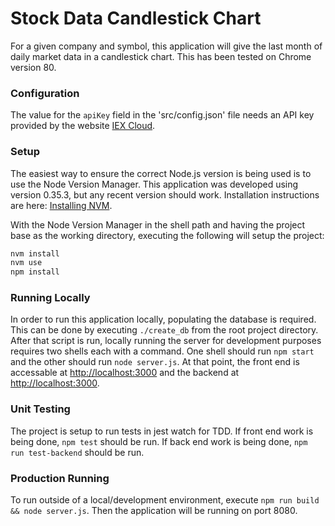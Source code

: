 # Stock Data Candlestick Chart

For a given company and symbol, this application will give the last month of daily market data in a candlestick chart.  This has been tested on Chrome version 80.

### Configuration

The value for the `apiKey` field in the 'src/config.json' file needs an API key provided by the website [IEX Cloud](https://www.iexcloud.io/).

### Setup

The easiest way to ensure the correct Node.js version is being used is to use the Node Version Manager.  This application was developed using version 0.35.3, but any recent version should work.  Installation instructions are here: [Installing NVM](https://github.com/nvm-sh/nvm#installing-and-updating).

With the Node Version Manager in the shell path and having the project base as the working directory, executing the following will setup the project:

```bash
nvm install
nvm use
npm install
```

### Running Locally

In order to run this application locally, populating the database is required.  This can be done by executing `./create_db` from the root project directory.  After that script is run, locally running the server for development purposes requires two shells each with a command.  One shell should run `npm start` and the other should run `node server.js`.  At that point, the front end is accessable at [http://localhost:3000](http://localhost:3000) and the backend at [http://localhost:3000](http://localhost:8080).

### Unit Testing

The project is setup to run tests in jest watch for TDD.  If front end work is being done, `npm test` should be run.  If back end work is being done, `npm run test-backend` should be run.

### Production Running

To run outside of a local/development environment, execute `npm run build && node server.js`.  Then the application will be running on port 8080.

